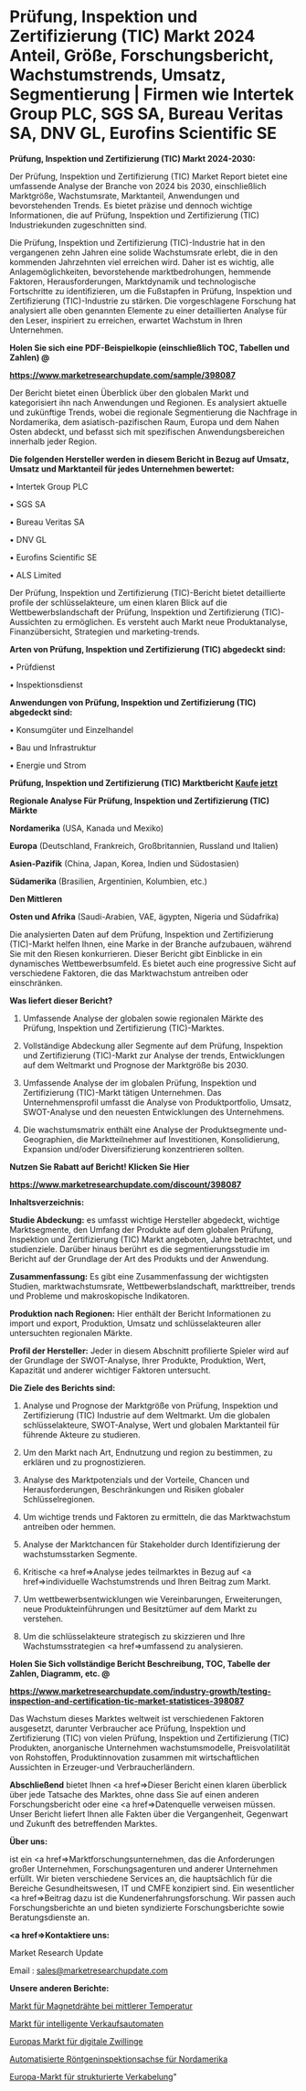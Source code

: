 # Prüfung, Inspektion und Zertifizierung (TIC) Markt 2024 Anteil, Größe, Forschungsbericht, Wachstumstrends, Umsatz, Segmentierung | Firmen wie Intertek Group PLC, SGS SA, Bureau Veritas SA, DNV GL, Eurofins Scientific SE

<strong>Prüfung, Inspektion und Zertifizierung (TIC) Markt 2024-2030:</strong>

Der Prüfung, Inspektion und Zertifizierung (TIC) Market Report bietet eine umfassende Analyse der Branche von 2024 bis 2030, einschließlich Marktgröße, Wachstumsrate, Marktanteil, Anwendungen und bevorstehenden Trends. Es bietet präzise und dennoch wichtige Informationen, die auf Prüfung, Inspektion und Zertifizierung (TIC) Industriekunden zugeschnitten sind.

Die Prüfung, Inspektion und Zertifizierung (TIC)-Industrie hat in den vergangenen zehn Jahren eine solide Wachstumsrate erlebt, die in den kommenden Jahrzehnten viel erreichen wird. Daher ist es wichtig, alle Anlagemöglichkeiten, bevorstehende marktbedrohungen, hemmende Faktoren, Herausforderungen, Marktdynamik und technologische Fortschritte zu identifizieren, um die Fußstapfen in Prüfung, Inspektion und Zertifizierung (TIC)-Industrie zu stärken. Die vorgeschlagene Forschung hat analysiert alle oben genannten Elemente zu einer detaillierten Analyse für den Leser, inspiriert zu erreichen, erwartet Wachstum in Ihren Unternehmen.



<strong>Holen Sie sich eine PDF-Beispielkopie (einschließlich TOC, Tabellen und Zahlen) @
</strong>

<strong><a href=https://www.marketresearchupdate.com/sample/398087>

<strong>https://www.marketresearchupdate.com/sample/398087</u></font></a></strong></strong>

Der Bericht bietet einen Überblick über den globalen Markt und kategorisiert ihn nach Anwendungen und Regionen. Es analysiert aktuelle und zukünftige Trends, wobei die regionale Segmentierung die Nachfrage in Nordamerika, dem asiatisch-pazifischen Raum, Europa und dem Nahen Osten abdeckt, und befasst sich mit spezifischen Anwendungsbereichen innerhalb jeder Region.



<strong>Die folgenden Hersteller werden in diesem Bericht in Bezug auf Umsatz, Umsatz und Marktanteil für jedes Unternehmen bewertet:</strong>

• Intertek Group PLC

• SGS SA

• Bureau Veritas SA

• DNV GL

• Eurofins Scientific SE

• ALS Limited

Der Prüfung, Inspektion und Zertifizierung (TIC)-Bericht bietet detaillierte profile der schlüsselakteure, um einen klaren Blick auf die Wettbewerbslandschaft der Prüfung, Inspektion und Zertifizierung (TIC)-Aussichten zu ermöglichen. Es versteht auch Markt neue Produktanalyse, Finanzübersicht, Strategien und marketing-trends.



<strong>Arten von Prüfung, Inspektion und Zertifizierung (TIC) abgedeckt sind:</strong>

• Prüfdienst

• Inspektionsdienst



<strong>Anwendungen von Prüfung, Inspektion und Zertifizierung (TIC) abgedeckt sind:</strong>

• Konsumgüter und Einzelhandel

• Bau und Infrastruktur

• Energie und Strom



<strong>Prüfung, Inspektion und Zertifizierung (TIC) Marktbericht <a href=https://www.marketresearchupdate.com/buynow/398087>Kaufe jetzt</a></strong>



<strong>Regionale Analyse Für Prüfung, Inspektion und Zertifizierung (TIC) Märkte</strong>



<strong>Nordamerika</strong> (USA, Kanada und Mexiko)



<strong>Europa</strong> (Deutschland, Frankreich, Großbritannien, Russland und Italien)



<strong>Asien-Pazifik</strong> (China, Japan, Korea, Indien und Südostasien)



<strong>Südamerika</strong> (Brasilien, Argentinien, Kolumbien, etc.)



<strong>Den Mittleren</strong> 

<strong>Osten und Afrika</strong> (Saudi-Arabien, VAE, ägypten, Nigeria und Südafrika)

Die analysierten Daten auf dem Prüfung, Inspektion und Zertifizierung (TIC)-Markt helfen Ihnen, eine Marke in der Branche aufzubauen, während Sie mit den Riesen konkurrieren. Dieser Bericht gibt Einblicke in ein dynamisches Wettbewerbsumfeld. Es bietet auch eine progressive Sicht auf verschiedene Faktoren, die das Marktwachstum antreiben oder einschränken.



<strong>Was liefert dieser Bericht?</strong>

1. Umfassende Analyse der globalen sowie regionalen Märkte des Prüfung, Inspektion und Zertifizierung (TIC)-Marktes.

2. Vollständige Abdeckung aller Segmente auf dem Prüfung, Inspektion und Zertifizierung (TIC)-Markt zur Analyse der trends, Entwicklungen auf dem Weltmarkt und Prognose der Marktgröße bis 2030.

3. Umfassende Analyse der im globalen Prüfung, Inspektion und Zertifizierung (TIC)-Markt tätigen Unternehmen. Das Unternehmensprofil umfasst die Analyse von Produktportfolio, Umsatz, SWOT-Analyse und den neuesten Entwicklungen des Unternehmens.

4. Die wachstumsmatrix enthält eine Analyse der Produktsegmente und-Geographien, die Marktteilnehmer auf Investitionen, Konsolidierung, Expansion und/oder Diversifizierung konzentrieren sollten.



<strong>Nutzen Sie Rabatt auf Bericht! Klicken Sie Hier
</strong>

<strong><a href=https://www.marketresearchupdate.com/discount/398087>https://www.marketresearchupdate.com/discount/398087</b></u></font></strong></a>



<strong>Inhaltsverzeichnis:</strong>



<strong>Studie Abdeckung:</strong> es umfasst wichtige Hersteller abgedeckt, wichtige Marktsegmente, den Umfang der Produkte auf dem globalen Prüfung, Inspektion und Zertifizierung (TIC) Markt angeboten, Jahre betrachtet, und studienziele. Darüber hinaus berührt es die segmentierungsstudie im Bericht auf der Grundlage der Art des Produkts und der Anwendung.



<strong>Zusammenfassung:</strong> Es gibt eine Zusammenfassung der wichtigsten Studien, marktwachstumsrate, Wettbewerbslandschaft, markttreiber, trends und Probleme und makroskopische Indikatoren.



<strong>Produktion nach Regionen:</strong> Hier enthält der Bericht Informationen zu import und export, Produktion, Umsatz und schlüsselakteuren aller untersuchten regionalen Märkte.



<strong>Profil der Hersteller:</strong> Jeder in diesem Abschnitt profilierte Spieler wird auf der Grundlage der SWOT-Analyse, Ihrer Produkte, Produktion, Wert, Kapazität und anderer wichtiger Faktoren untersucht.



<strong>Die Ziele des Berichts sind:</strong>

1) Analyse und Prognose der Marktgröße von Prüfung, Inspektion und Zertifizierung (TIC) Industrie auf dem Weltmarkt.
Um die globalen schlüsselakteure, SWOT-Analyse, Wert und globalen Marktanteil für führende Akteure zu studieren.

2) Um den Markt nach Art, Endnutzung und region zu bestimmen, zu erklären und zu prognostizieren.

3) Analyse des Marktpotenzials und der Vorteile, Chancen und Herausforderungen, Beschränkungen und Risiken globaler Schlüsselregionen.

4) Um wichtige trends und Faktoren zu ermitteln, die das Marktwachstum antreiben oder hemmen.

5) Analyse der Marktchancen für Stakeholder durch Identifizierung der wachstumsstarken Segmente.

6) Kritische <a href=>Analyse</a> jedes teilmarktes in Bezug auf <a href=>individuelle</a> Wachstumstrends und Ihren Beitrag zum Markt.

7) Um wettbewerbsentwicklungen wie Vereinbarungen, Erweiterungen, neue Produkteinführungen und Besitztümer auf dem Markt zu verstehen.

8) Um die schlüsselakteure strategisch zu skizzieren und Ihre Wachstumsstrategien <a href=>umfassend</a> zu analysieren.



<strong>Holen Sie Sich vollständige Bericht Beschreibung, TOC, Tabelle der Zahlen, Diagramm, etc. @ </strong>

<strong><a href=https://www.marketresearchupdate.com/industry-growth/testing-inspection-and-certification-tic-market-statistices-398087>https://www.marketresearchupdate.com/industry-growth/testing-inspection-and-certification-tic-market-statistices-398087</a></font></strong>

Das Wachstum dieses Marktes weltweit ist verschiedenen Faktoren ausgesetzt, darunter Verbraucher ace Prüfung, Inspektion und Zertifizierung (TIC) von vielen Prüfung, Inspektion und Zertifizierung (TIC) Produkten, anorganische Unternehmen wachstumsmodelle, Preisvolatilität von Rohstoffen, Produktinnovation zusammen mit wirtschaftlichen Aussichten in Erzeuger-und Verbraucherländern.



<strong>Abschließend</strong> bietet Ihnen <a href=>Dieser</a> Bericht einen klaren überblick über jede Tatsache des Marktes, ohne dass Sie auf einen anderen Forschungsbericht oder eine <a href=>Datenquelle</a> verweisen müssen. Unser Bericht liefert Ihnen alle Fakten über die Vergangenheit, Gegenwart und Zukunft des betreffenden Marktes.



<strong>Über uns:</strong>

 ist ein <a href=>Marktfors</a>chungsunternehmen, das die Anforderungen großer Unternehmen, Forschungsagenturen und anderer Unternehmen erfüllt. Wir bieten verschiedene Services an, die hauptsächlich für die Bereiche Gesundheitswesen, IT und CMFE konzipiert sind. Ein wesentlicher <a href=>Beitrag</a> dazu ist die Kundenerfahrungsforschung. Wir passen auch Forschungsberichte an und bieten syndizierte Forschungsberichte sowie Beratungsdienste an.



<strong><a href=>Kontaktiere uns:</a></strong>

Market Research Update

Email : sales@marketresearchupdate.com



<strong>Unsere anderen Berichte:</strong>

<a href=https://www.linkedin.com/pulse/medium-temperature-magnet-wire-market-size-growth-set>Markt für Magnetdrähte bei mittlerer Temperatur</a>

<a href=https://www.linkedin.com/pulse/smart-vending-machine-market-research>Markt für intelligente Verkaufsautomaten</a>

<a href=https://www.linkedin.com/pulse/europe-digital-twin-market-size-opportunities-development>Europas Markt für digitale Zwillinge</a>

<a href=https://www.linkedin.com/pulse/north-america-automated-x-ray-inspection-axi>Automatisierte Röntgeninspektionsachse für Nordamerika</a>

<a href=https://www.linkedin.com/pulse/europe-structured-cabling-market-witness-huge>Europa-Markt für strukturierte Verkabelung</a>"
